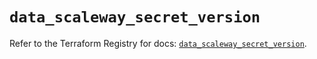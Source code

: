 # `data_scaleway_secret_version`

Refer to the Terraform Registry for docs: [`data_scaleway_secret_version`](https://registry.terraform.io/providers/scaleway/scaleway/2.42.1/docs/data-sources/secret_version).
